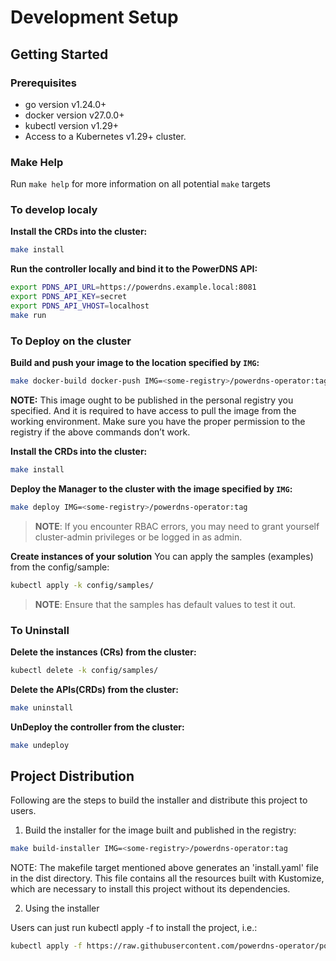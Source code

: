 # Development Setup

## Getting Started

### Prerequisites

- go version v1.24.0+
- docker version v27.0.0+
- kubectl version v1.29+
- Access to a Kubernetes v1.29+ cluster.

### Make Help

Run `make help` for more information on all potential `make` targets

### To develop localy

**Install the CRDs into the cluster:**

```sh
make install
```

**Run the controller locally and bind it to the PowerDNS API:**

```sh
export PDNS_API_URL=https://powerdns.example.local:8081
export PDNS_API_KEY=secret
export PDNS_API_VHOST=localhost
make run
```

### To Deploy on the cluster
**Build and push your image to the location specified by `IMG`:**

```sh
make docker-build docker-push IMG=<some-registry>/powerdns-operator:tag
```

**NOTE:** This image ought to be published in the personal registry you specified.
And it is required to have access to pull the image from the working environment.
Make sure you have the proper permission to the registry if the above commands don’t work.

**Install the CRDs into the cluster:**

```sh
make install
```

**Deploy the Manager to the cluster with the image specified by `IMG`:**

```sh
make deploy IMG=<some-registry>/powerdns-operator:tag
```

> **NOTE**: If you encounter RBAC errors, you may need to grant yourself cluster-admin
privileges or be logged in as admin.

**Create instances of your solution**
You can apply the samples (examples) from the config/sample:

```sh
kubectl apply -k config/samples/
```

>**NOTE**: Ensure that the samples has default values to test it out.

### To Uninstall
**Delete the instances (CRs) from the cluster:**

```sh
kubectl delete -k config/samples/
```

**Delete the APIs(CRDs) from the cluster:**

```sh
make uninstall
```

**UnDeploy the controller from the cluster:**

```sh
make undeploy
```

## Project Distribution

Following are the steps to build the installer and distribute this project to users.

1. Build the installer for the image built and published in the registry:

```sh
make build-installer IMG=<some-registry>/powerdns-operator:tag
```

NOTE: The makefile target mentioned above generates an 'install.yaml'
file in the dist directory. This file contains all the resources built
with Kustomize, which are necessary to install this project without
its dependencies.

2. Using the installer

Users can just run kubectl apply -f <URL for YAML BUNDLE> to install the project, i.e.:

```sh
kubectl apply -f https://raw.githubusercontent.com/powerdns-operator/powerdns-operator/<tag or branch>/dist/install.yaml
```